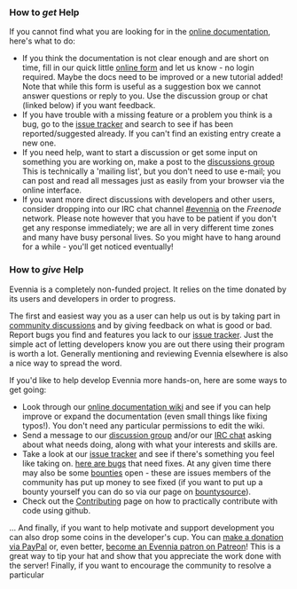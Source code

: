
### How to *get* Help

If you cannot find what you are looking for in the [online documentation](index.md), here's what to do:
 
- If you think the documentation is not clear enough and are short on time, fill in our quick little [online form][form] and let us know - no login required. Maybe the docs need to be improved or a new tutorial added! Note that while this form is useful as a suggestion box we cannot answer questions or reply to you. Use the discussion group or chat (linked below) if you want feedback.
- If you have trouble with a missing feature or a problem you think is a bug, go to the [issue tracker][issues] and search to see if has been reported/suggested already. If you can't find an existing entry create a new one.
- If you need help, want to start a discussion or get some input on something you are working on, make a post to the [discussions group][group] This is technically a 'mailing list', but you don't need to use e-mail; you can post and read all messages just as easily from your browser via the online interface.
- If you want more direct discussions with developers and other users, consider dropping into our IRC chat channel [#evennia][chat] on the *Freenode* network. Please note however that you have to be patient if you don't get any response immediately; we are all in very different time zones and many have busy personal lives. So you might have to hang around for a while - you'll get noticed eventually!


### How to *give* Help

Evennia is a completely non-funded project. It relies on the time donated by its users and developers in order to progress. 

The first and easiest way you as a user can help us out is by taking part in [community discussions][group] and by giving feedback on what is good or bad. Report bugs you find and features you lack to our [issue tracker][issues]. Just the simple act of letting developers know you are out there using their program is worth a lot. Generally mentioning and reviewing Evennia elsewhere is also a nice way to spread the word. 

If you'd like to help develop Evennia more hands-on, here are some ways to get going:

- Look through our [online documentation wiki](index.md) and see if you can help improve or expand the documentation (even small things like fixing typos!). You don't need any particular permissions to edit the wiki.
- Send a message to our [discussion group][group] and/or our [IRC chat][chat] asking about what needs doing, along with what your interests and skills are.
- Take a look at our [issue tracker][issues] and see if there's something you feel like taking on. [here are bugs][issues-master] that need fixes. At any given time there may also be some [bounties][issues-bounties] open - these are issues members of the community has put up money to see fixed (if you want to put up a bounty yourself you can do so via our page on [bountysource][bountysource]).
- Check out the [Contributing](Contributing.md) page on how to practically contribute with code using github.

... And finally, if you want to help motivate and support development you can also drop some coins in the developer's cup. You can [make a donation via PayPal][paypal] or, even better, [become an Evennia patron on Patreon][patreon]! This is a great way to tip your hat and show that you appreciate the work done with the server! Finally, if you want to encourage the community to resolve a particular 

[form]: https://docs.google.com/spreadsheet/viewform?hl=en_US&formkey=dGN0VlJXMWpCT3VHaHpscDEzY1RoZGc6MQ#gid=0
[group]: http://groups.google.com/group/evennia/
[issues]: https://github.com/evennia/evennia/issues
[issues-master]: https://github.com/evennia/evennia/issues?utf8=%E2%9C%93&q=is%3Aissue%20is%3Aopen%20label%3Abug%20label%3Amaster-branch
[chat]: http://webchat.freenode.net/?channels=evennia
[paypal]: https://www.paypal.com/se/cgi-bin/webscr?cmd=_flow&SESSION=Z-VlOvfGjYq2qvCDOUGpb6C8Due7skT0qOklQEy5EbaD1f0eyEQaYlmCc8O&dispatch=5885d80a13c0db1f8e263663d3faee8d64ad11bbf4d2a5a1a0d303a50933f9b2
[donate-img]: http://images-focus-opensocial.googleusercontent.com/gadgets/proxy?url=https://www.paypalobjects.com/en%255fUS/SE/i/btn/btn%255fdonateCC%255fLG.gif&container=focus&gadget=a&rewriteMime=image/*
[patreon]: https://www.patreon.com/griatch
[patreon-img]: http://www.evennia.com/_/rsrc/1424724909023/home/evennia_patreon_100x100.png
[issues-bounties]: https://github.com/evennia/evennia/labels/bounty
[bountysource]: https://www.bountysource.com/teams/evennia


